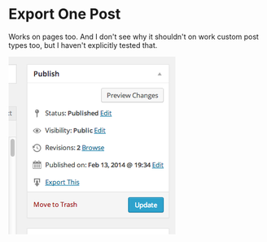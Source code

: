 Export One Post
===============

Works on pages too. And I don't see why it shouldn't on work custom post types too, but I haven't explicitly tested that.

![screenshot](screenshot.png)